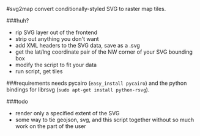 #svg2map
convert conditionally-styled SVG to raster map tiles. 

###huh?
* rip SVG layer out of the frontend 
* strip out anything you don't want
* add XML headers to the SVG data, save as a .svg
* get the lat/lng coordinate pair of the NW corner of your SVG bounding box
* modify the script to fit your data
* run script, get tiles 

###requirements
needs pycairo (`easy_install pycairo`) and the python bindings for librsvg (`sudo apt-get install python-rsvg`).

###todo
* render only a specified extent of the SVG
* some way to tie geojson, svg, and this script together without so much work on the part of the user
